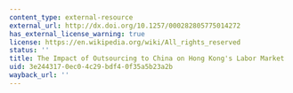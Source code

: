```yaml
---
content_type: external-resource
external_url: http://dx.doi.org/10.1257/000282805775014272
has_external_license_warning: true
license: https://en.wikipedia.org/wiki/All_rights_reserved
status: ''
title: The Impact of Outsourcing to China on Hong Kong's Labor Market
uid: 3e244317-0ec0-4c29-bdf4-0f35a5b23a2b
wayback_url: ''
---
```

